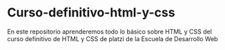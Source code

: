 # Curso-definitivo-html-y-css
En este repositorio aprenderemos todo lo básico sobre HTML y CSS del curso definitivo de HTML y CSS de platzi de la Escuela de Desarrollo Web
